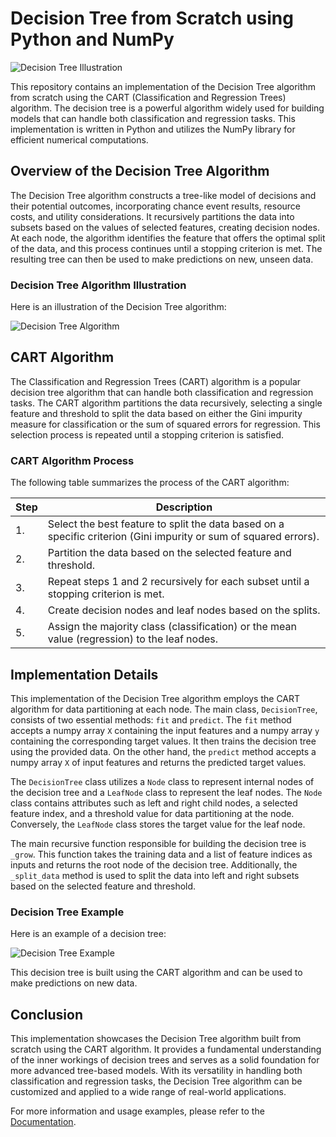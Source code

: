 # Decision Tree from Scratch using Python and NumPy

![Decision Tree Illustration](https://www.xoriant.com/cdn/ff/weqpbrtpXGjLpVQ_X-gWqsFlvjAxpv5Wv3xNW0A4vuQ/1602007254/public/2020-10/a-decisionTreesforClassification-AMachineLearningAlgorithm.jpg)

This repository contains an implementation of the Decision Tree algorithm from scratch using the CART (Classification and Regression Trees) algorithm. The decision tree is a powerful algorithm widely used for building models that can handle both classification and regression tasks. This implementation is written in Python and utilizes the NumPy library for efficient numerical computations.

## Overview of the Decision Tree Algorithm

The Decision Tree algorithm constructs a tree-like model of decisions and their potential outcomes, incorporating chance event results, resource costs, and utility considerations. It recursively partitions the data into subsets based on the values of selected features, creating decision nodes. At each node, the algorithm identifies the feature that offers the optimal split of the data, and this process continues until a stopping criterion is met. The resulting tree can then be used to make predictions on new, unseen data.

### Decision Tree Algorithm Illustration

Here is an illustration of the Decision Tree algorithm:

![Decision Tree Algorithm](https://www.saedsayad.com/images/Decision_Tree_1.png)

## CART Algorithm

The Classification and Regression Trees (CART) algorithm is a popular decision tree algorithm that can handle both classification and regression tasks. The CART algorithm partitions the data recursively, selecting a single feature and threshold to split the data based on either the Gini impurity measure for classification or the sum of squared errors for regression. This selection process is repeated until a stopping criterion is satisfied.

### CART Algorithm Process

The following table summarizes the process of the CART algorithm:

| Step | Description |
|------|-------------|
| 1.   | Select the best feature to split the data based on a specific criterion (Gini impurity or sum of squared errors). |
| 2.   | Partition the data based on the selected feature and threshold. |
| 3.   | Repeat steps 1 and 2 recursively for each subset until a stopping criterion is met. |
| 4.   | Create decision nodes and leaf nodes based on the splits. |
| 5.   | Assign the majority class (classification) or the mean value (regression) to the leaf nodes. |

## Implementation Details

This implementation of the Decision Tree algorithm employs the CART algorithm for data partitioning at each node. The main class, `DecisionTree`, consists of two essential methods: `fit` and `predict`. The `fit` method accepts a numpy array `X` containing the input features and a numpy array `y` containing the corresponding target values. It then trains the decision tree using the provided data. On the other hand, the `predict` method accepts a numpy array `X` of input features and returns the predicted target values.

The `DecisionTree` class utilizes a `Node` class to represent internal nodes of the decision tree and a `LeafNode` class to represent the leaf nodes. The `Node` class contains attributes such as left and right child nodes, a selected feature index, and a threshold value for data partitioning at the node. Conversely, the `LeafNode` class stores the target value for the leaf node.

The main recursive function responsible for building the decision tree is `_grow`. This function takes the training data and a list of feature indices as inputs and returns the root node of the decision tree. Additionally, the `_split_data` method is used to split the data into left and right subsets based on the selected feature and threshold.

### Decision Tree Example

Here is an example of a decision tree:

![Decision Tree Example](https://miro.medium.com/v2/resize:fit:720/format:webp/1*fGX0_gacojVa6-njlCrWZw.png)

This decision tree is built using the CART algorithm and can be used to make predictions on new data.

## Conclusion

This implementation showcases the Decision Tree algorithm built from scratch using the CART algorithm. It provides a fundamental understanding of the inner workings of decision trees and serves as a solid foundation for more advanced tree-based models. With its versatility in handling both classification and regression tasks, the Decision Tree algorithm can be customized and applied to a wide range of real-world applications.

For more information and usage examples, please refer to the [Documentation](docs/documentation.md).
